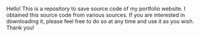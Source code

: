 Hello! This is a repository to save source code of my portfolio website. I obtained this source code from various sources. If you are interested in downloading it, please feel free to do so at any time and use it as you wish. Thank you!

